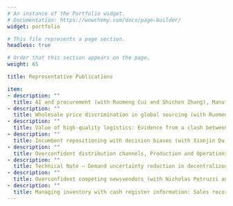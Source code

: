 ```yaml
---
# An instance of the Portfolio widget.
# Documentation: https://wowchemy.com/docs/page-builder/
widget: portfolio

# This file represents a page section.
headless: true

# Order that this section appears on the page.
weight: 65

title: Representative Publications

item:
- description: ""
  title: AI and procurement (with Ruomeng Cui and Shichen Zhang), Manufacturing and Service Operations Management, Forthcoming
- description: ""
  title: Wholesale price discrimination in global sourcing (with Ruomeng Cui, Jingyun Li, and Lili Yu), Manufacturing and Service Operations Management, Forthcoming
- description: ""
  title: Value of high-quality logistics: Evidence from a clash between SF Express and Alibaba (with Ruomeng Cui and Qiang Li), Management Science, Forthcoming.
- description: ""
  title: Incumbent repositioning with decision biases (with Xianjin Du and Brian Wu), Strategic Management Journal, Forthcoming
- description: ""
  title: Overconfident distribution channels, Production and Operations Management, 28 (6), 2019, 1347-1365
- description: ""
  title: Technical Note – Demand uncertainty reduction in decentralized supply chains (with Nicholas Petruzzi), Production and Operations Management, 26 (1), 2017, 156-161
- description: ""
  title: Overconfident competing newsvendors (with Nicholas Petruzzi and Jun Zhang), Management Science, 63(8), 2017, 2637-2646
- description: ""
  title: Managing inventory with cash register information: Sales recorded but not demands (with Alain Bensoussan, Metin Cakanyildirim, and Suresh P. Sethi), Production and Operations Management, 25(1), 2016, 9-21 (Covered by ScienceDaily, AAAS, and UTDallas News)
---
```


